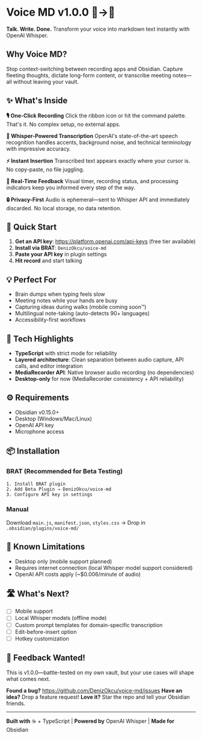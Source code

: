 # Voice MD v1.0.0 🎤→📝

**Talk. Write. Done.** Transform your voice into markdown text instantly with OpenAI Whisper.

## Why Voice MD?

Stop context-switching between recording apps and Obsidian. Capture fleeting thoughts, dictate long-form content, or transcribe meeting notes—all without leaving your vault.

## ✨ What's Inside

**🎙️ One-Click Recording**
Click the ribbon icon or hit the command palette. That's it. No complex setup, no external apps.

**🤖 Whisper-Powered Transcription**
OpenAI's state-of-the-art speech recognition handles accents, background noise, and technical terminology with impressive accuracy.

**⚡ Instant Insertion**
Transcribed text appears exactly where your cursor is. No copy-paste, no file juggling.

**🎨 Real-Time Feedback**
Visual timer, recording status, and processing indicators keep you informed every step of the way.

**🔒 Privacy-First**
Audio is ephemeral—sent to Whisper API and immediately discarded. No local storage, no data retention.

## 🚀 Quick Start

1. **Get an API key**: https://platform.openai.com/api-keys (free tier available)
2. **Install via BRAT**: `DenizOkcu/voice-md`
3. **Paste your API key** in plugin settings
4. **Hit record** and start talking

## 💡 Perfect For

- Brain dumps when typing feels slow
- Meeting notes while your hands are busy
- Capturing ideas during walks (mobile coming soon™)
- Multilingual note-taking (auto-detects 90+ languages)
- Accessibility-first workflows

## 🎯 Tech Highlights

- **TypeScript** with strict mode for reliability
- **Layered architecture**: Clean separation between audio capture, API calls, and editor integration
- **MediaRecorder API**: Native browser audio recording (no dependencies)
- **Desktop-only** for now (MediaRecorder consistency + API reliability)

## ⚙️ Requirements

- Obsidian v0.15.0+
- Desktop (Windows/Mac/Linux)
- OpenAI API key
- Microphone access

## 📦 Installation

### BRAT (Recommended for Beta Testing)
```
1. Install BRAT plugin
2. Add Beta Plugin → DenizOkcu/voice-md
3. Configure API key in settings
```

### Manual
Download `main.js`, `manifest.json`, `styles.css` → Drop in `.obsidian/plugins/voice-md/`

## 🐛 Known Limitations

- Desktop only (mobile support planned)
- Requires internet connection (local Whisper model support considered)
- OpenAI API costs apply (~$0.006/minute of audio)

## 🛣️ What's Next?

- [ ] Mobile support
- [ ] Local Whisper models (offline mode)
- [ ] Custom prompt templates for domain-specific transcription
- [ ] Edit-before-insert option
- [ ] Hotkey customization

## 🙏 Feedback Wanted!

This is v1.0.0—battle-tested on my own vault, but your use cases will shape what comes next.

**Found a bug?** https://github.com/DenizOkcu/voice-md/issues
**Have an idea?** Drop a feature request!
**Love it?** Star the repo and tell your Obsidian friends.

---

**Built with** ☕ + TypeScript | **Powered by** OpenAI Whisper | **Made for** Obsidian
